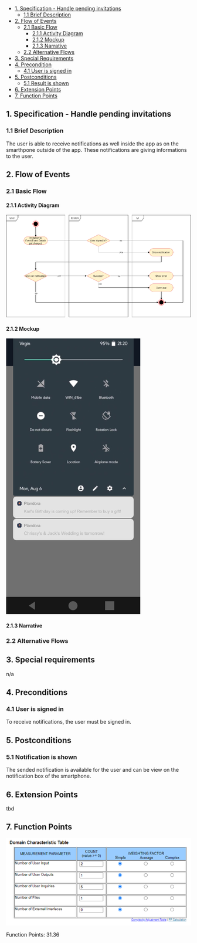 - [1. Specification - Handle pending invitations](#1-specification-handle-pending-invitations)
    - [1.1 Brief Description](#11-brief-description)
- [2. Flow of Events](#2-flow-of-events)
    - [2.1 Basic Flow](#21-basic-flow)
        - [2.1.1 Activity Diagram](#211-activity-diagram)
        - [2.1.2 Mockup](#212-mockup)
        - [2.1.3 Narrative](#213-narrative)
    - [2.2 Alternative Flows](#21-alternative-flows)
- [3. Special Requirements](#3-special-requirements)
- [4. Precondition](#4-preconditions)
    - [4.1 User is signed in](#41-user-is-signed-in)
- [5. Postconditions](#5-postconditions)
    - [5.1 Result is shown](#51-result-is-shown)
- [6. Extension Points](#6-extension-points)
- [7. Function Points](#7-function-points)

## 1. Specification - Handle pending invitations
### 1.1 Brief Description
The user is able to receive notifications as well inside the app as on the smarthpone outside of the app. These notifications are giving informations to the user.

## 2. Flow of Events
### 2.1 Basic Flow
#### 2.1.1 Activity Diagram
![Activity Diagram](https://raw.githubusercontent.com/Honrix/PlandoraDocumentation/main/UCS/Get%20Notifications.png)

#### 2.1.2 Mockup
![Mockup](https://raw.githubusercontent.com/Honrix/PlandoraDocumentation/main/UCS/mockup/Notifications.png)

#### 2.1.3 Narrative

### 2.2 Alternative Flows

## 3. Special requirements
n/a

## 4. Preconditions
### 4.1 User is signed in
To receive notifications, the user must be signed in.

## 5. Postconditions
### 5.1 Notification is shown
The sended notification is available for the user and can be view on the notification box of the smartphone.

## 6. Extension Points
tbd
## 7. Function Points
![Function Points](https://raw.githubusercontent.com/Honrix/PlandoraDocumentation/main/UCS/fp/Get_Notifications_FP.PNG)

Function Points: 31.36
